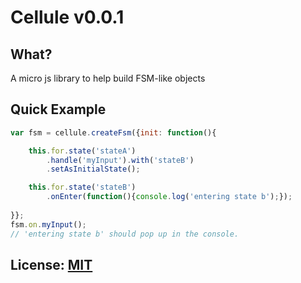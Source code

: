 # Cellule v0.0.1

## What?
A micro js library to help build FSM-like objects

## Quick Example
```javascript
var fsm = cellule.createFsm({init: function(){

	this.for.state('stateA')
		.handle('myInput').with('stateB')
		.setAsInitialState();

	this.for.state('stateB')
		.onEnter(function(){console.log('entering state b');});
		
}};
fsm.on.myInput();
// 'entering state b' should pop up in the console.
```

## License: [MIT](http://www.opensource.org/licenses/mit-license)